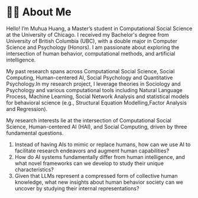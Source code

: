 # 🧑‍🎨 About Me
Hello! I’m Muhua Huang, a Master’s student in Computational Social Science at the 
University of Chicago. I received my Bachelor's degree from University of British Columbia (UBC),
with a double major in Computer Science and Psychology (Honors). I am passionate about 
exploring the intersection of human behavior, computational methods, and artificial intelligence. 

My past research spans across Computational Social Science, Social Computing, Human-centered AI, Social Psychology and 
Quantitative Psychology.In my research project, I leverage theories in Sociology and Psychology and various computational 
tools including Natural Language Process, Machine Learning, Social Network Analysis and statistical 
models for behavioral science (e.g., Structural Equation Modelling,Factor Analysis and Regression).

My research interests lie at the intersection of Computational Social Science, Human-centered AI (HAI), and Social 
Computing, driven by three fundamental questions.  
1. Instead of having AIs to mimic or replace humans, how can we 
use AI to facilitate research endeavors and augment human capabilities? 
2. How do AI systems fundamentally differ from human intelligence, and what novel frameworks can we develop to study 
their unique characteristics? 
3. Given that LLMs represent a compressed form of collective human knowledge, what new insights about human behavior 
society can we uncover by studying their internal representations? 